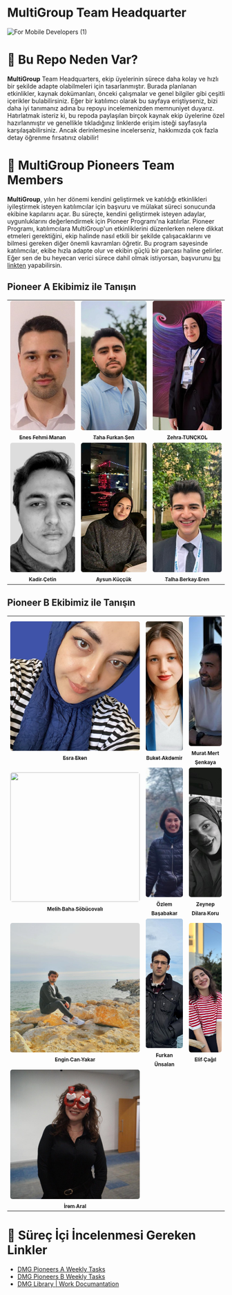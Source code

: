 # MultiGroup Team Headquarter

![For Mobile Developers (1)](https://github.com/user-attachments/assets/d176f6b2-f64a-4722-b261-7cd900c031da)

# 🧠 Bu Repo Neden Var?

**MultiGroup** Team Headquarters, ekip üyelerinin sürece daha kolay ve hızlı bir şekilde adapte olabilmeleri için tasarlanmıştır. Burada planlanan etkinlikler, kaynak dokümanları, önceki çalışmalar ve genel bilgiler gibi çeşitli içerikler bulabilirsiniz. Eğer bir katılımcı olarak bu sayfaya eriştiyseniz, bizi daha iyi tanımanız adına bu repoyu incelemenizden memnuniyet duyarız. Hatırlatmak isteriz ki, bu repoda paylaşılan birçok kaynak ekip üyelerine özel hazırlanmıştır ve genellikle tıkladığınız linklerde erişim isteği sayfasıyla karşılaşabilirsiniz. Ancak derinlemesine incelerseniz, hakkımızda çok fazla detay öğrenme fırsatınız olabilir!

# 🌟 MultiGroup Pioneers Team Members

**MultiGroup**, yılın her dönemi kendini geliştirmek ve katıldığı etkinlikleri iyileştirmek isteyen katılımcılar için başvuru ve mülakat süreci sonucunda ekibine kapılarını açar. Bu süreçte, kendini geliştirmek isteyen adaylar, uygunluklarını değerlendirmek için Pioneer Programı'na katılırlar. Pioneer Programı, katılımcılara MultiGroup'un etkinliklerini düzenlerken nelere dikkat etmeleri gerektiğini, ekip halinde nasıl etkili bir şekilde çalışacaklarını ve bilmesi gereken diğer önemli kavramları öğretir. Bu program sayesinde katılımcılar, ekibe hızla adapte olur ve ekibin güçlü bir parçası haline gelirler. Eğer sen de bu heyecan verici sürece dahil olmak istiyorsan, başvurunu [bu linkten](https://forms.gle/eDaNGhWe98qLiiVM7) yapabilirsin.

## Pioneer A Ekibimiz ile Tanışın

<table>
  <tr>
    <td align="center">
      <a href="https://www.linkedin.com/in/enesfehmimanan/">
        <img src="./images/pioneer-a/enes-fehmi-manan.png" style="width: 300px; height: 300px; object-fit: cover; border-radius: 5px;" alt=""/>
        <br />
        <sub><b>Enes Fehmi Manan</b></sub>
      </a>
      <br />
    </td>
    <td align="center">
      <a href="https://www.linkedin.com/in/tahafurkansen/">
        <img src="./images/pioneer-a/taha-furkan-sen.jpeg" style="width: 300px; height: 300px; object-fit: cover; border-radius: 5px;" alt=""/>
        <br />
        <sub><b>Taha Furkan Şen</b></sub>
      </a>
      <br />
    </td>
    <td align="center">
      <a href="https://www.linkedin.com/in/zehratunckol/">
        <img src="./images/pioneer-a/zehra-tunckol.jpeg" style="width: 300px; height: 300px; object-fit: cover; border-radius: 5px;" alt=""/>
        <br />
        <sub><b>Zehra TUNÇKOL</b></sub>
      </a>
      <br />
    </td>
  </tr>
  <tr>
    <td align="center">
      <a href="https://www.linkedin.com/in/kadir-%C3%A7etin-961124189/">
        <img src="./images/pioneer-a/kadir-cetin.png" style="width: 300px; height: 300px; object-fit: cover; border-radius: 5px;" alt=""/>
        <br />
        <sub><b>Kadir Çetin</b></sub>
      </a>
      <br />
    </td>
    <td align="center">
      <a href="https://www.linkedin.com/in/aysunkuccuk/">
        <img src="./images/pioneer-a/aysun-kuccuk.jpeg" style="width: 300px; height: 300px; object-fit: cover; border-radius: 5px;" alt=""/>
        <br />
        <sub><b>Aysun Küççük</b></sub>
      </a>
      <br />
    </td>
    <td align="center">
      <a href="https://www.linkedin.com/in/talha-berkay-eren-1b9158225/">
        <img src="./images/pioneer-a/talha-berkay-eren.png" style="width: 300px; height: 300px; object-fit: cover; border-radius: 5px;" alt=""/>
        <br />
        <sub><b>Talha Berkay Eren</b></sub>
      </a>
      <br />
    </td>
  </tr>
</table>

## Pioneer B Ekibimiz ile Tanışın

<table>
  <tr>
    <td align="center">
      <a href="https://www.linkedin.com/in/esra-eken-5a8549135/">
        <img src="./images/pioneer-b/esra-eken.jpeg" alt="" style="width: 300px; height: 300px; object-fit: cover; border-radius: 5px;">
        <br />
        <sub><b>Esra Eken</b></sub>
      </a>
      <br />
    </td>
    <td align="center">
      <a href="https://www.linkedin.com/in/buket-akdemir-bukakd/">
        <img src="./images/pioneer-b/buket-akdemir.png" style="width: 300px; height: 300px; object-fit: cover; border-radius: 5px;" alt=""/>
        <br />
        <sub><b>Buket Akdemir</b></sub>
      </a>
      <br />
    </td>
    <td align="center">
      <a href="https://www.linkedin.com/in/murat-mert-%C5%9Fenkaya-21a793246/">
        <img src="./images/pioneer-b/murat-mert-senkaya.jpeg" style="width: 300px; height: 300px; object-fit: cover; border-radius: 5px;" alt=""/>
        <br />
        <sub><b>Murat Mert Şenkaya</b></sub>
      </a>
      <br />
    </td>
  </tr>
  <tr>
    <td align="center">
      <a href="https://www.linkedin.com/in/melih-baha-s%C3%B6b%C3%BCcoval%C4%B1-8339931b3/">
        <img src="https://media.licdn.com/dms/image/v2/D4D03AQEp8SLSHI9hPA/profile-displayphoto-shrink_400_400/profile-displayphoto-shrink_400_400/0/1665769176412?e=1737590400&v=beta&t=2NSmTWDYOKxQBtxqi_L8B2EmRlrdJwPp7MnSduA5VjY" style="width: 300px; height: 300px; object-fit: cover; border-radius: 5px;" alt=""/>
        <br />
        <sub><b>Melih Baha Söbücovalı</b></sub>
      </a>
      <br />
    </td>
    <td align="center">
      <a href="https://www.linkedin.com/in/ozlembasabakar/">
        <img src="./images/pioneer-b/ozlem-basabakar.png" style="width: 300px; height: 300px; object-fit: cover; border-radius: 5px;" alt=""/>
        <br />
        <sub><b>Özlem Başabakar</b></sub>
      </a>
      <br />
    </td>
    <td align="center">
      <a href="https://www.linkedin.com/in/zeynep-dilara-koru-961a061b9/">
        <img src="./images/pioneer-b/zeynep-dilara-koru.png" style="width: 300px; height: 300px; object-fit: cover; border-radius: 5px;" alt=""/>
        <br />
        <sub><b>Zeynep Dilara Koru</b></sub>
      </a>
      <br />
    </td>
  </tr>
  <tr>
    <td align="center">
      <a href="https://www.linkedin.com/in/engin-can-yakar-17394225a/">
        <img src="./images/pioneer-b/engin-can-yakar.jpeg" style="width: 300px; height: 300px; object-fit: cover; border-radius: 5px;" alt=""/>
        <br />
        <sub><b>Engin Can Yakar</b></sub>
      </a>
      <br />
    </td>
    <td align="center">
      <a href="https://www.linkedin.com/in/furkanunsalan">
        <img src="./images/pioneer-b/furkan-unsalan.jpg" style="width: 300px; height: 300px; object-fit: cover; border-radius: 5px;" alt=""/>
        <br />
        <sub><b>Furkan Ünsalan</b></sub>
      </a>
      <br />
    </td>
    <td align="center">
      <a href="https://www.linkedin.com/in/elif-%C3%A7a%C4%9F%C4%B1l/">
        <img src="./images/pioneer-b/elif-cagil.jpeg" style="width: 300px; height: 300px; object-fit: cover; border-radius: 5px;" alt=""/>
        <br />
        <sub><b>Elif Çağıl</b></sub>
      </a>
      <br />
    </td>
  </tr>
  <tr>
    <td align="center">
      <a href="https://www.linkedin.com/in/irem-aral-b6054517a/">
        <img src="./images/pioneer-b/irem-aral.jpeg" style="width: 300px; height: 300px; object-fit: cover; border-radius: 5px;" alt=""/>
        <br />
        <sub><b>İrem Aral</b></sub>
      </a>
      <br />
    </td>
  </tr>
</table>

# 📌 Süreç İçi İncelenmesi Gereken Linkler

- [DMG Pioneers A Weekly Tasks](https://github.com/Developer-MultiGroup/MultiGroup.hq/wiki/Pioneer-A-Team-Tasks)
- [DMG Pioneers B Weekly Tasks](https://github.com/Developer-MultiGroup/MultiGroup.hq/wiki/Pioneer-B-Team-Tasks)
- [DMG Library | Work Documantation](https://github.com/Developer-MultiGroup/MultiGroup.hq/wiki/DMG-Library-%7C-Work-Documantation)
